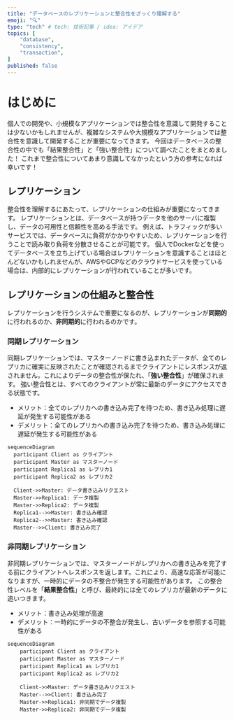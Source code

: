 ```yaml
---
title: "データベースのレプリケーションと整合性をざっくり理解する"
emoji: "🔍"
type: "tech" # tech: 技術記事 / idea: アイデア
topics: [
    "database",
    "consistency",
    "transaction",
]
published: false
---
```


# はじめに
個人での開発や、小規模なアプリケーションでは整合性を意識して開発することは少ないかもしれませんが、複雑なシステムや大規模なアプリケーションでは整合性を意識して開発することが重要になってきます。
今回はデータベースの整合性の中でも「結果整合性」と「強い整合性」について調べたことをまとめました！
これまで整合性についてあまり意識してなかったという方の参考になれば幸いです！

## レプリケーション
整合性を理解するにあたって、レプリケーションの仕組みが重要になってきます。
レプリケーションとは、データベースが持つデータを他のサーバに複製し、データの可用性と信頼性を高める手法です。
例えば、トラフィックが多いサービスでは、データベースに負荷がかかりやすいため、レプリケーションを行うことで読み取り負荷を分散させることが可能です。
個人でDockerなどを使ってデータベースを立ち上げている場合はレプリケーションを意識することはほとんどないかもしれませんが、AWSやGCPなどのクラウドサービスを使っている場合は、内部的にレプリケーションが行われていることが多いです。

## レプリケーションの仕組みと整合性
レプリケーションを行うシステムで重要になるのが、レプリケーションが**同期的**に行われるのか、**非同期的**に行われるのかです。
### 同期レプリケーション
同期レプリケーションでは、マスターノードに書き込まれたデータが、全てのレプリカに確実に反映されたことが確認されるまでクライアントにレスポンスが返されません。これによりデータの整合性が保たれ、「**強い整合性**」が確保されます。
強い整合性とは、すべてのクライアントが常に最新のデータにアクセスできる状態です。
- メリット：全てのレプリカへの書き込み完了を待つため、書き込み処理に遅延が発生する可能性がある
- デメリット：全てのレプリカへの書き込み完了を待つため、書き込み処理に遅延が発生する可能性がある
```mermaid
sequenceDiagram
  participant Client as クライアント
  participant Master as マスターノード
  participant Replica1 as レプリカ1
  participant Replica2 as レプリカ2

  Client->>Master: データ書き込みリクエスト
  Master->>Replica1: データ複製
  Master->>Replica2: データ複製
  Replica1-->>Master: 書き込み確認
  Replica2-->>Master: 書き込み確認
  Master-->>Client: 書き込み完了
```
### 非同期レプリケーション
非同期レプリケーションでは、マスターノードがレプリカへの書き込みを完了する前にクライアントへレスポンスを返します。これにより、高速な応答が可能になりますが、一時的にデータの不整合が発生する可能性があります。
この整合性レベルを「**結果整合性**」と呼び、最終的には全てのレプリカが最新のデータに追いつきます。
- メリット：書き込み処理が高速
- デメリット：一時的にデータの不整合が発生し、古いデータを参照する可能性がある

```mermaid
sequenceDiagram
    participant Client as クライアント
    participant Master as マスターノード
    participant Replica1 as レプリカ1
    participant Replica2 as レプリカ2

    Client->>Master: データ書き込みリクエスト
    Master-->>Client: 書き込み完了
    Master->>Replica1: 非同期でデータ複製
    Master->>Replica2: 非同期でデータ複製
```
